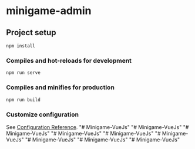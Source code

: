 # minigame-admin

## Project setup
```
npm install
```

### Compiles and hot-reloads for development
```
npm run serve
```

### Compiles and minifies for production
```
npm run build
```

### Customize configuration
See [Configuration Reference](https://cli.vuejs.org/config/).
"# Minigame-VueJs" 
"# Minigame-VueJs" 
"# Minigame-VueJs" 
"# Minigame-VueJs" 
"# Minigame-VueJs" 
"# Minigame-VueJs" 
"# Minigame-VueJs" 
"# Minigame-VueJs" 
"# Minigame-VueJs" 
